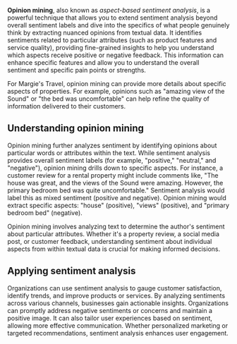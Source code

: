 **Opinion mining**, also known as _aspect-based sentiment analysis_, is a powerful technique that allows you to extend sentiment analysis beyond overall sentiment labels and dive into the specifics of what people genuinely think by extracting nuanced opinions from textual data. It identifies sentiments related to particular attributes (such as product features and service quality), providing fine-grained insights to help you understand which aspects receive positive or negative feedback. This information can enhance specific features and allow you to understand the overall sentiment and specific pain points or strengths.

For Margie's Travel, opinion mining can provide more details about specific aspects of properties. For example, opinions such as "amazing view of the Sound" or "the bed was uncomfortable" can help refine the quality of information delivered to their customers.

## Understanding opinion mining

Opinion mining further analyzes sentiment by identifying opinions about particular words or attributes within the text. While sentiment analysis provides overall sentiment labels (for example, "positive," "neutral," and "negative"), opinion mining drills down to specific aspects. For instance, a customer review for a rental property might include comments like, "The house was great, and the views of the Sound were amazing. However, the primary bedroom bed was quite uncomfortable." Sentiment analysis would label this as mixed sentiment (positive and negative). Opinion mining would extract specific aspects: "house" (positive), "views" (positive), and "primary bedroom bed" (negative).

Opinion mining involves analyzing text to determine the author's sentiment about particular attributes. Whether it's a property review, a social media post, or customer feedback, understanding sentiment about individual aspects from within textual data is crucial for making informed decisions.

## Applying sentiment analysis

Organizations can use sentiment analysis to gauge customer satisfaction, identify trends, and improve products or services. By analyzing sentiments across various channels, businesses gain actionable insights. Organizations can promptly address negative sentiments or concerns and maintain a positive image. It can also tailor user experiences based on sentiment, allowing more effective communication. Whether personalized marketing or targeted recommendations, sentiment analysis enhances user engagement.
